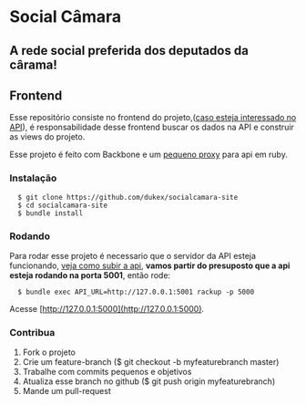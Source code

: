 # Social Câmara
## A rede social preferida dos deputados da cârama!

## Frontend

Esse repositório consiste no frontend do projeto,([caso esteja interessado no API](https://github.com/dukex/socialcamara-api)), é responsabilidade desse frontend buscar os dados na API e construir as views do projeto.

Esse projeto é feito com Backbone e um [pequeno proxy](https://github.com/dukex/socialcamara-site/blob/master/api.rb) para api em ruby.


### Instalação

```
  $ git clone https://github.com/dukex/socialcamara-site
  $ cd socialcamara-site
  $ bundle install
```

### Rodando

Para rodar esse projeto é necessario que o servidor da API esteja funcionando, [veja como subir a api](https://github.com/dukex/socialcamara-api), **vamos partir do presuposto que a api esteja rodando na porta 5001**, então rode:

```
  $ bundle exec API_URL=http://127.0.0.1:5001 rackup -p 5000
```

Acesse [http://127.0.0.1:5000](http://127.0.0.1:5000).

### Contribua

1. Fork o projeto
2. Crie um feature-branch ($ git checkout -b myfeaturebranch master)
3. Trabalhe com commits pequenos e objetivos
4. Atualiza esse branch no github ($ git push origin myfeaturebranch)
5. Mande um pull-request
